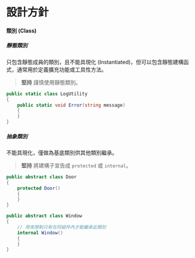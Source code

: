 # 設計方針

#### 類別 \(Class\)

##### 靜態類別

只包含靜態成員的類別，且不能具現化 \(Instantiated\)，但可以包含靜態建構函式，通常用於定義擴充功能或工具性方法。

> **堅持** 謹慎使用靜態類別。

```csharp
public static class LogUtility
{
    public static void Error(string message)
    {
    }
}
```

##### 抽象類別

不能具現化，僅做為基底類別供其他類別繼承。

> **堅持** 將建構子宣告成 `protected` 或 `internal`。

```csharp
public abstract class Door
{
    protected Door()
    {
    }
}

public abstract class Window
{
    // 用來限制只有在同組件內才能繼承此類別
    internal Window()
    {
    }
}
```



